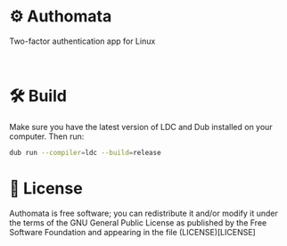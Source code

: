 # ⚙️ Authomata
Two-factor authentication app for Linux

</br>

# 🛠 Build
Make sure you have the latest version of LDC and Dub installed on your computer. Then run:

```bash
dub run --compiler=ldc --build=release
```

# 📜 License
Authomata is free software; you can redistribute it and/or modify it under the terms of the GNU General Public License as published by the Free Software Foundation and appearing in the file (LICENSE)[LICENSE]